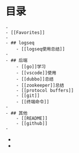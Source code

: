 # 目录
	-
	- [[Favorites]]
	-
	- ## logseq
		- [[logseq使用总结]]
	-
	- ## 后端
		- [[go]]学习
		- [[vscode]]使用
		- [[dubbo]]总结
		- [[zookeeper]]总结
		- [[protocol buffers]]
		- [[git]]
		- [[终端命令]]
	-
	- ## 其他
		- [[README]]
		- [[github]]
	-
-
-